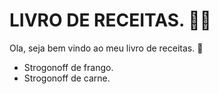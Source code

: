 # LIVRO DE RECEITAS. :man_cook:



Ola, seja bem vindo ao meu livro de receitas. :1st_place_medal:



* Strogonoff de frango.
* Strogonoff de carne.
